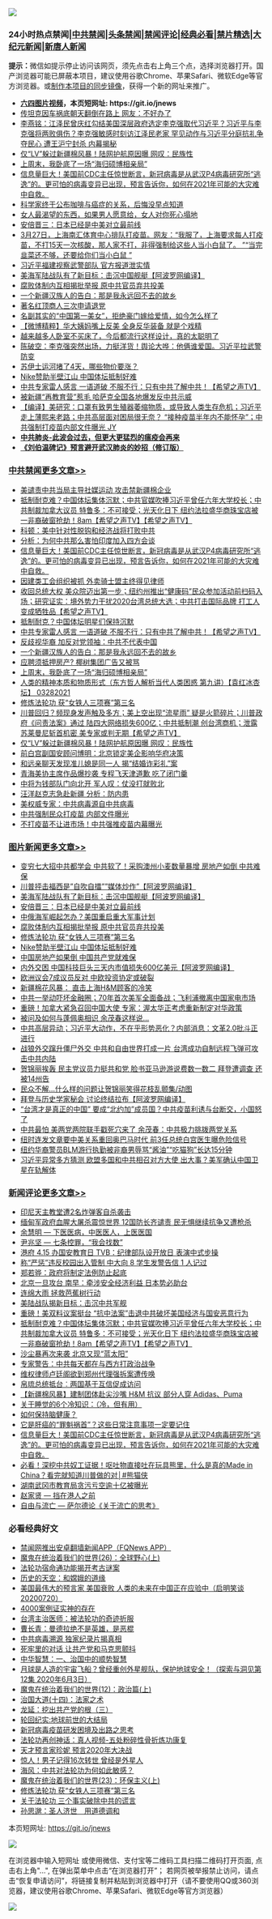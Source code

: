 ![](https://raw.githubusercontent.com/fqnews/bnews/master/64photo/fqnews-qr.jpg)

<div id="tt">
<h3>24小时热点禁闻|<a href="#%E4%B8%AD%E5%85%B1%E7%A6%81%E9%97%BB%E6%9B%B4%E5%A4%9A%E6%96%87%E7%AB%A0">中共禁闻</a>|<a href="#%E5%9B%BE%E7%89%87%E6%96%B0%E9%97%BB%E6%9B%B4%E5%A4%9A%E6%96%87%E7%AB%A0">头条禁闻</a>|<a href="#%E6%96%B0%E9%97%BB%E8%AF%84%E8%AE%BA%E6%9B%B4%E5%A4%9A%E6%96%87%E7%AB%A0">禁闻评论|<a href="#%E5%BF%85%E7%9C%8B%E7%BB%8F%E5%85%B8%E5%A5%BD%E6%96%87">经典必看|<a href="/video.md#%E7%A6%81%E7%89%87%E7%B2%BE%E9%80%89">禁片精选</a>|<a href="https://github.com/fqnews/djy/blob/master/gb/nf1351518.md#1">大纪元新闻</a>|<a href="https://github.com/fqnews/ntdtv/blob/master/gb/prog204.md#1">新唐人新闻</a></h3>
<div><b>提示：</b>微信如提示停止访问该网页，须先点击右上角三个点，选择浏览器打开。国产浏览器可能已屏蔽本项目，建议使用谷歌Chrome、苹果Safari、微软Edge等官方浏览器。或<a href="https://github.com/fqnews/bnews/blob/master/%E5%88%B6%E4%BD%9Cgit%E7%A6%81%E9%97%BB%E9%95%9C%E5%83%8F.md">制作本项目的同步镜像</a>，获得一个新的网址来推广。</div>
<ul>
<li><b><a href="http://d1.bdrive.tk/64.mp4" target="_blank">六四图片视频</a>，本页短网址: https://git.io/jnews</b></li>
<li><a href="/cnnews/20210328/1514164.md">传坦克因车祸底朝天翻倒在路上 网友：不好办了</a></li>
<li><a href="/comments/20210328/1514228.md">李燕铭：江泽民曾庆红勾结美国深层政府选定李克强取代习近平？习近平与李克强将两败俱伤？李克强敏感时刻访江泽民老家 罕见动作与习近平分庭抗礼争夺民心 遭王沪宁封杀 内幕揭秘</a></li>
<li><a href="/cbnews/20210328/1514174.md">仅“LV”躲过新疆棉风暴！陆网护航原因曝 网叹：民族性</a></li>
<li><a href="/cbnews/20210328/1514245.md">上周末，我卧底了一场“海归硕博相亲局”</a></li>
<li><a href="/comments/20210328/1514517.md">信息量巨大！美国前CDC主任惊世断言，新冠病毒是从武汉P4病毒研究所“逃逸”的。更可怕的病毒变异已出现，预言告诉你，如何在2021年可能的大灾难中自救。</a></li>
<li><a href="/health/20210328/1514428.md">科学家终于公布咖啡与癌症的关系，后悔没早点知道</a></li>
<li><a href="/lifebaike/20210328/1514263.md">女人最渴望的东西，如果男人愿意给，女人对你死心塌地</a></li>
<li><a href="/topimagenews/20210328/1514231.md">安倍晋三：日本已经是中美对立最前线</a></li>
<li><a href="/bannedvideo/20210328/1514550.md">3月27日，上海南汇体育中心排队打疫苗。网友：“我服了，上海要求每人打疫苗，不打15天一次核酸，那人家不打，非得强制给这些人当小白鼠了。 ”“当完韭菜还不够，还要给你们当小白鼠 ”​</a></li>
<li><a href="/cnnews/20210328/1514590.md">习近平福建视察武警部队 官方报道泄实情</a></li>
<li><a href="/topimagenews/20210328/1514412.md">美海军陆战队有了新目标：击沉中国舰艇【阿波罗网编译】</a></li>
<li><a href="/topimagenews/20210328/1514229.md">腐败体制内互相揭批举报 原中共官员弃共投美</a></li>
<li><a href="/cbnews/20210328/1514301.md">一个新疆汉族人的告白：那是我永远回不去的故乡</a></li>
<li><a href="/cnnews/20210328/1514436.md">著名红顶商人三次申请退党</a></li>
<li><a href="/yule/20210328/1514382.md">名副其实的“中国第一美女”，拒绝豪门嫁给爱情，如今怎么样了</a></li>
<li><a href="/comments/20210328/1514370.md">【微博精粹】华大姨妈嘴上反美 全身反华装备 就是个戏精</a></li>
<li><a href="/lifebaike/20210328/1514434.md">越来越多人卧室不买床了，今后都流行这样设计，真的太聪明了</a></li>
<li><a href="/bannedvideo/20210328/1514547.md">陈破空：李克强突然出场，力挺洋货！舆论大哗：他俩谁爱国。习近平拉武警防变</a></li>
<li><a href="/cnnews/20210328/1514309.md">苏伊士运河堵了4天，哪些物价要涨？</a></li>
<li><a href="/topimagenews/20210328/1514126.md">Nike赞助半壁江山 中国体坛抵制好难</a></li>
<li><a href="/comments/20210328/1514332.md">中共专家雷人感言 一语道破 不服不行：只有中共了解中共！【希望之声TV】</a></li>
<li><a href="/worldnews/20210328/1514139.md">被新疆“再教育营”惹毛 哈萨克全国各地爆发反中共示威</a></li>
<li><a href="/bannedvideo/20210328/1514184.md">【编译】美研究：口罩有致男生殖器萎缩物质，或导致人类生存危机；习近平走上薄熙来老路；中共高层面对困局很无奈？ “接种疫苗半年内不能怀孕”；中共强制打疫苗内部文件曝光 JY</a></li>
<li><b><a href="/comments/20200211/1275071.md" target="_blank">中共肺炎-此波会过去，但更大更猛烈的瘟疫会再来</a></b></li>
<li><b><a href="/comments/20200207/1272816.md" target="_blank">《刘伯温碑记》预言避开武汉肺炎的妙招（修订版）</a></b></li>
</ul>
</div>

<div class="catlist">
<h3><a href="/cbnews/" target="_blank">中共禁闻</a><span><a href="/cbnews/" target="_blank" rel="nofollow">更多文章>></a></span></h3>
<ul>
<li><a href="/cbnews/20210328/1514599.md" target="_blank">美谴责中共当局主导社媒运动 攻击禁新疆棉企业</a></li>
<li><a href="/comments/20210328/1514568.md" target="_blank">抵制耐克难？中国体坛集体沉默；中共官媒吹捧习近平曾任六年大学校长；中共制裁加拿大议员 特鲁多：不可接受；光天化日下 纽约法拉盛华商珠宝店被一非裔破窗抢劫！8am【希望之声TV】【希望之声TV】</a></li>
<li><a href="/cbnews/20210328/1514563.md" target="_blank">科顿：美中针对性脱钩和经济战将打败中共</a></li>
<li><a href="/cbnews/20210328/1514562.md" target="_blank">分析：为何中共那么害怕印度加入四方会谈</a></li>
<li><a href="/comments/20210328/1514517.md" target="_blank">信息量巨大！美国前CDC主任惊世断言，新冠病毒是从武汉P4病毒研究所“逃逸”的。更可怕的病毒变异已出现，预言告诉你，如何在2021年可能的大灾难中自救。</a></li>
<li><a href="/cbnews/20210328/1514496.md" target="_blank">因建类工会组织被抓 外卖骑士盟主终得见律师</a></li>
<li><a href="/comments/20210328/1514397.md" target="_blank">收回总统大权 美众院迈出第一步；纽约州推出“健康码”民众参加活动前扫码入场；研究证实：境外势力干扰2020台湾总统大选；中共打击国际品牌 打工人变成牺牲品【希望之声TV】</a></li>
<li><a href="/cbnews/20210328/1514388.md" target="_blank">抵制耐克？中国体坛明星们保持沉默</a></li>
<li><a href="/comments/20210328/1514332.md" target="_blank">中共专家雷人感言 一语道破 不服不行：只有中共了解中共！【希望之声TV】</a></li>
<li><a href="/cbnews/20210328/1514326.md" target="_blank">反歧视华裔 加反对党领袖：中共不代表中国</a></li>
<li><a href="/cbnews/20210328/1514301.md" target="_blank">一个新疆汉族人的告白：那是我永远回不去的故乡</a></li>
<li><a href="/cbnews/20210328/1514246.md" target="_blank">应聘须抵押房产? 椰树集团广告又被骂</a></li>
<li><a href="/cbnews/20210328/1514245.md" target="_blank">上周末，我卧底了一场“海归硕博相亲局”</a></li>
<li><a href="/comments/20210328/1514239.md" target="_blank">人类的精神本质和物质形式（东方哲人解析当代人类困惑  第九讲）【袁红冰杏坛】 03282021</a></li>
<li><a href="/comments/20210328/1514058.md" target="_blank">修炼法轮功 获“女铁人三项赛”第三名</a></li>
<li><a href="/comments/20210328/1514182.md" target="_blank">川普回归？频现身发声触及多方；美上空出现“流星雨” 疑是火箭碎片；川普政府《问责法案》通过 陆四大网络损失600亿；中共抵制潮 创台湾商机；泄露苏莱曼尼斩首机密 美专家或判无期【希望之声TV】</a></li>
<li><a href="/cbnews/20210328/1514174.md" target="_blank">仅“LV”躲过新疆棉风暴！陆网护航原因曝 网叹：民族性</a></li>
<li><a href="/cbnews/20210328/1514167.md" target="_blank">前白宫副国安顾问博明：北京锁定美企影响华府决策</a></li>
<li><a href="/cbnews/20210328/1514147.md" target="_blank">和远亲聊天发现准儿媳是同一人 揭“结婚诈彩礼”案</a></li>
<li><a href="/cbnews/20210328/1514146.md" target="_blank">青海美协主席作品爆抄袭 专程飞天津道歉 吃了闭门羹</a></li>
<li><a href="/cbnews/20210327/1514076.md" target="_blank">中将为钱部队门向北开 军人叹：仗没打就败北</a></li>
<li><a href="/cbnews/20210327/1514071.md" target="_blank">汪洋赵克志急赴新疆 分析：防内患</a></li>
<li><a href="/cbnews/20210327/1514048.md" target="_blank">美权威专家：中共病毒源自中共病毒</a></li>
<li><a href="/cbnews/20210327/1514045.md" target="_blank">中共强制民众打疫苗 内部文件曝光</a></li>
<li><a href="/cbnews/20210327/1514016.md" target="_blank">不打疫苗不让进市场！中共强推疫苗内幕曝光</a></li>

</ul>
</div>
<div class="catlist">
<h3><a href="/topimagenews/" target="_blank">图片新闻</a><span><a href="/topimagenews/" target="_blank" rel="nofollow">更多文章>></a></span></h3>
<ul>
<li><a href="/topimagenews/20210328/1514651.md" target="_blank">变穷七大招中共都学会 中共软了！采购澳州小麦数量暴增 房地产如倒 中共难保</a></li>
<li><a href="/topimagenews/20210328/1514448.md" target="_blank">川普抨击福西是&#8221;自吹自擂&#8221;&#8221;媒体炒作&#8221;【阿波罗网编译】</a></li>
<li><a href="/topimagenews/20210328/1514412.md" target="_blank">美海军陆战队有了新目标：击沉中国舰艇【阿波罗网编译】</a></li>
<li><a href="/topimagenews/20210328/1514231.md" target="_blank">安倍晋三：日本已经是中美对立最前线</a></li>
<li><a href="/topimagenews/20210328/1514230.md" target="_blank">中俄海军崛起怎办？美国重启重大军事计划</a></li>
<li><a href="/topimagenews/20210328/1514229.md" target="_blank">腐败体制内互相揭批举报 原中共官员弃共投美</a></li>
<li><a href="/comments/20210328/1514058.md" target="_blank">修炼法轮功 获“女铁人三项赛”第三名</a></li>
<li><a href="/topimagenews/20210328/1514126.md" target="_blank">Nike赞助半壁江山 中国体坛抵制好难</a></li>
<li><a href="/topimagenews/20210327/1513772.md" target="_blank">中国房地产如果倒 中国共产党就难保</a></li>
<li><a href="/topimagenews/20210327/1513740.md" target="_blank">内外交困 中国科技巨头三天内市值损失600亿美元【阿波罗网编译】</a></li>
<li><a href="/topimagenews/20210327/1513653.md" target="_blank">欧洲议会7成议员反对 中欧投资协定或破裂</a></li>
<li><a href="/topimagenews/20210327/1513613.md" target="_blank">新疆棉花风暴： 直击上海H&#038;M顾客的冷笑</a></li>
<li><a href="/topimagenews/20210326/1513273.md" target="_blank">中共一举动吓坏金融圈；70年首次美军全面备战；飞利浦撤离中国家电市场</a></li>
<li><a href="/topimagenews/20210326/1513091.md" target="_blank">重磅！加拿大紧急召回中国大使 专家：渥太华正考虑重新制定对华政策</a></li>
<li><a href="/topimagenews/20210326/1512918.md" target="_blank">被问及如何与蓬佩奥相识 余茂春这样说…</a></li>
<li><a href="/topimagenews/20210326/1512893.md" target="_blank">中共高层异动；习近平大动作，不在乎形势恶化？内部消息：文革2.0批斗正进行</a></li>
<li><a href="/topimagenews/20210326/1512892.md" target="_blank">战狼外交蹿升僵尸外交 中共和自由世界打成一片 台湾成功自制远程飞弹可攻击中共内陆</a></li>
<li><a href="/topimagenews/20210326/1512883.md" target="_blank">贺锦丽挨轰 民主党议员力挺共和党 脸书亚马逊游说费数一数二 拜登遭调查 还被14州告</a></li>
<li><a href="/topimagenews/20210326/1512852.md" target="_blank">民众不解…什么样的问题让贺锦丽笑得花枝乱颤集/动图</a></li>
<li><a href="/topimagenews/20210325/1512545.md" target="_blank">拜登与历史学家秘会 讨论终结拉布【阿波罗网编译】</a></li>
<li><a href="/topimagenews/20210325/1512244.md" target="_blank">“台湾才是真正的中国” 要成“北约加”成员国？中共疫苗利诱与台断交，小国怒了</a></li>
<li><a href="/topimagenews/20210325/1512208.md" target="_blank">中共最怕 美两党两院联手戳死穴来了 余茂春：中共极力挑拨两党关系</a></li>
<li><a href="/topimagenews/20210325/1512077.md" target="_blank">纽时连发文章要中美关系重回奥巴马时代 前3任总统白宫医生曝危险信号</a></li>
<li><a href="/topimagenews/20210325/1512027.md" target="_blank">纽约华裔警员BLM游行执勤被非裔男辱骂“酱油”“吃猫狗”长达15分钟</a></li>
<li><a href="/topimagenews/20210324/1511859.md" target="_blank">习近平异常多方猜测 欧盟多国和中共相召对方大使 出大事？美军确认中国卫星在轨解体</a></li>

</ul>
</div>
<div class="catlist">
<h3><a href="/comments/" target="_blank">新闻评论</a><span><a href="/comments/" target="_blank" rel="nofollow">更多文章>></a></span></h3>
<ul>
<li><a href="/comments/20210329/1514675.md" target="_blank">印尼天主教堂遭2名炸弹客自杀袭击</a></li>
<li><a href="/comments/20210329/1514669.md" target="_blank">缅甸军政府血腥大屠杀震惊世界 12国防长齐谴责 民无惧继续抗争又遭枪杀</a></li>
<li><a href="/comments/20210329/1514659.md" target="_blank">余慧明 — 下医医病，中医医人，上医医国</a></li>
<li><a href="/comments/20210329/1514658.md" target="_blank">尹兆坚 — 七条控罪，“我会找数”</a></li>
<li><a href="/comments/20210329/1514657.md" target="_blank">港府 4.15 办国安教育日 TVB：纪律部队设开放日 表演中式步操</a></li>
<li><a href="/comments/20210329/1514656.md" target="_blank">称“严惩”违反校园出入管制 中大向 8 学生发警告信 1 人记过</a></li>
<li><a href="/comments/20210329/1514655.md" target="_blank">郑若骅：政府将制定法例防止起底</a></li>
<li><a href="/comments/20210329/1514654.md" target="_blank">北京一旦攻台 南早：牵涉安全经济利益 日本势必助台</a></li>
<li><a href="/comments/20210329/1514653.md" target="_blank">连绵大雨 拯救芭蕉树行动</a></li>
<li><a href="/comments/20210328/1514611.md" target="_blank">美陆战队揭新目标：击沉中共军舰</a></li>
<li><a href="/comments/20210328/1514585.md" target="_blank">重磅！美双料议案挺台 “抗中法案”击退中共破坏美国经济与国安恶意行为</a></li>
<li><a href="/comments/20210328/1514568.md" target="_blank">抵制耐克难？中国体坛集体沉默；中共官媒吹捧习近平曾任六年大学校长；中共制裁加拿大议员 特鲁多：不可接受；光天化日下 纽约法拉盛华商珠宝店被一非裔破窗抢劫！8am【希望之声TV】【希望之声TV】</a></li>
<li><a href="/comments/20210328/1514560.md" target="_blank">沙尘暴再次来袭 北京又现“蓝太阳”</a></li>
<li><a href="/comments/20210328/1514555.md" target="_blank">专家警告：中共每天都在与西方打政治战争</a></li>
<li><a href="/comments/20210328/1514553.md" target="_blank">维权律师卢廷阁欲到郑州代理强拆案遭传唤</a></li>
<li><a href="/comments/20210328/1514552.md" target="_blank">帛琉总统抵台︰两国基于互信促成访问</a></li>
<li><a href="/comments/20210328/1514551.md" target="_blank">【新疆棉风暴】建制团体赴尖沙嘴 H&#038;M 抗议 部分人穿 Adidas、Puma</a></li>
<li><a href="/comments/20210328/1514524.md" target="_blank">关于睡觉的6个冷知识：（冷，但有用）</a></li>
<li><a href="/comments/20210328/1514523.md" target="_blank">如何保持脑健康？</a></li>
<li><a href="/comments/20210328/1514522.md" target="_blank">它是肝癌的“罪魁祸首”？这些日常注意事项一定要记住</a></li>
<li><a href="/comments/20210328/1514517.md" target="_blank">信息量巨大！美国前CDC主任惊世断言，新冠病毒是从武汉P4病毒研究所“逃逸”的。更可怕的病毒变异已出现，预言告诉你，如何在2021年可能的大灾难中自救。</a></li>
<li><a href="/comments/20210328/1514513.md" target="_blank">必看！深挖中共奴工证据！呕吐物直接吐在玩具熊里，什么是真的Made in China？看完就知道川普做的对│#熊猫侠</a></li>
<li><a href="/comments/20210328/1514503.md" target="_blank">湖南武冈市教育局贪污亏空逾十亿被曝光</a></li>
<li><a href="/comments/20210328/1514478.md" target="_blank">赵家贤 — 挡在港人之前</a></li>
<li><a href="/comments/20210328/1514445.md" target="_blank">自由与流亡 — 萨尔德论《关于流亡的思考》</a></li>

</ul>
</div>

<div class="catlist">
<h3>必看经典好文</h3>
<ul>
<li><a href="/comments/20200503/1322531.md" target="_blank">禁闻网推出安卓翻墙新闻APP（FQNews APP）</a></li>
<li><a href="/comments/20181210/1044798.md" target="_blank">魔鬼在统治着我们的世界(26)：全球野心(上)</a></li>
<li><a href="/tculture/20121025/73079.md" target="_blank">法轮功宿命通功能揭开考古谜案</a></li>
<li><a href="/cbnews/20190219/1083302.md" target="_blank">历史的天空：和嫦娥的道缘</a></li>
<li><a href="/bannedvideo/20210227/1495046.md" target="_blank">美国最伟大的预言家 美国衰败 人类的未来在中国正在应验中（启明笑谈20200720）</a></li>
<li><a href="/lifebaike/20201113/1430218.md" target="_blank">4000案例证实神的存在</a></li>
<li><a href="/comments/20200801/1373219.md" target="_blank">台湾主治医师：被法轮功的奇迹折服</a></li>
<li><a href="/comments/20180726/727420.md" target="_blank">曹长青：曼德拉绝不是英雄，是恶棍</a></li>
<li><a href="/ccpdope/20200412/1311165.md" target="_blank">中共病毒溯源 独家纪录片揭真相</a></li>
<li><a href="/headline/20210128/1476325.md" target="_blank">死牢里的对话 让共产党和马克思颤抖</a></li>
<li><a href="/comments/20200605/1340202.md" target="_blank">中华智慧：一、治国中的顺势智慧</a></li>
<li><a href="/comments/20200712/1359456.md" target="_blank">月球是人造的宇宙飞船？曾经重创外星舰队，保护地球安全！（探索与洞见第12集 2020年6月3日）</a></li>
<li><a href="/topimagenews/20180601/951286.md" target="_blank">魔鬼在统治着我们的世界(12)：政治篇(上)</a></li>
<li><a href="/cbnews/20180320/916962.md" target="_blank">治国大道(十四)：法家之术</a></li>
<li><a href="/comments/20200929/1405201.md" target="_blank">龙延：挖出共产党的根（三）</a></li>
<li><a href="/comments/20200920/582873.md" target="_blank">轮回纪实:地球前世的大结局</a></li>
<li><a href="/comments/20200917/1029129.md" target="_blank">新冠病毒疫苗研发困境及出路之思考</a></li>
<li><a href="/comments/20190516/1128964.md" target="_blank">法轮功再创神话：真人视频-五处粉碎性骨折炼功康复</a></li>
<li><a href="/topimagenews/20200513/1327828.md" target="_blank">天才预言家珍妮 预言2020年大决战</a></li>
<li><a href="/lifebaike/20210215/1487759.md" target="_blank">惊人！男子记得16次转世 曾经是外星人</a></li>
<li><a href="/comments/20191218/1228234.md" target="_blank">海风：中共对法轮功为何如此敏感？</a></li>
<li><a href="/ssgc/20180904/993719.md" target="_blank">魔鬼在统治着我们的世界(23)：环保主义(上)</a></li>
<li><a href="/comments/20210328/1514058.md" target="_blank">修炼法轮功 获“女铁人三项赛”第三名</a></li>
<li><a href="/cbnews/20200703/1354907.md" target="_blank">关于法轮功 三个事实破除中共的谎言</a></li>
<li><a href="/comments/20210216/1488350.md" target="_blank">孙思邈：圣人济世　用道德调和</a></li>

</ul>
</div>

本页短网址: https://git.io/jnews

![](https://raw.githubusercontent.com/fqnews/bnews/master/64photo/fqnews-qr.jpg)

在浏览器中输入短网址 或使用微信、支付宝等二维码工具扫描二维码打开页面, 点击右上角"...", 在弹出菜单中点击“在浏览器打开”； 若网页被举报禁止访问，请点击“恢复申请访问”，将链接复制并粘贴到浏览器中打开（请不要使用QQ或360浏览器，建议使用谷歌Chrome、苹果Safari、微软Edge等官方浏览器）

![](https://raw.githubusercontent.com/fqnews/bnews/master/64photo/wx.jpg)